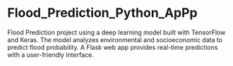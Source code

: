 # Flood_Prediction_Python_ApPp
Flood Prediction project using a deep learning model built with TensorFlow and Keras. The model analyzes environmental and socioeconomic data to predict flood probability. A Flask web app provides real-time predictions with a user-friendly interface.
